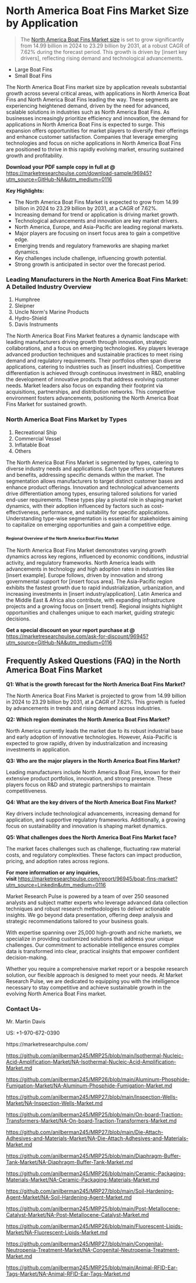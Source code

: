 <h1>North America Boat Fins Market&nbsp;Size by Application</h1><blockquote><p>The <a href="https://marketresearchpulse.com/download-sample/96945?utm_source=GitHub-NA&amp;utm_medium=0116">North America Boat Fins Market size</a> is set to grow significantly from 14.99 billion in 2024 to 23.29 billion by 2031, at a robust CAGR of 7.62% during the forecast period. This growth is driven by [insert key drivers], reflecting rising demand and technological advancements.</p></blockquote><ul><li>Large Boat Fins<li> Small Boat Fins</li></ul><p>The North America Boat Fins market size by application reveals substantial growth across several critical areas, with applications in North America Boat Fins and North America Boat Fins leading the way. These segments are experiencing heightened demand, driven by the need for advanced, scalable solutions in industries such as North America Boat Fins. As businesses increasingly prioritize efficiency and innovation, the demand for applications in North America Boat Fins is expected to surge. This expansion offers opportunities for market players to diversify their offerings and enhance customer satisfaction. Companies that leverage emerging technologies and focus on niche applications in North America Boat Fins are positioned to thrive in this rapidly evolving market, ensuring sustained growth and profitability.</p><p><strong>Download your PDF sample copy in full at @ </strong><a href="https://marketresearchpulse.com/download-sample/96945?utm_source=GitHub-NA&amp;utm_medium=0116">https://marketresearchpulse.com/download-sample/96945?utm_source=GitHub-NA&amp;utm_medium=0116</a></p><p><strong>Key Highlights: </strong></p><ul><li>The North America Boat Fins Market is expected to grow from 14.99 billion in 2024 to 23.29 billion by 2031, at a CAGR of 7.62%.</li><li>Increasing demand for trend or application is driving market growth.</li><li>Technological advancements and innovation are key market drivers.</li><li>North America, Europe, and Asia-Pacific are leading regional markets.</li><li>Major players are focusing on insert focus area to gain a competitive edge.</li><li>Emerging trends and regulatory frameworks are shaping market dynamics.</li><li>Key challenges include challenge, influencing growth potential.</li><li>Strong growth is anticipated in sector over the forecast period.</li></ul><h3>Leading Manufacturers in the North America Boat Fins Market: A Detailed Industry Overview</h3><ol><li>Humphree</li><li>Sleipner</li><li>Uncle Norm's Marine Products</li><li>Hydro-Shield</li><li>Davis Instruments</li></ol><div class="flex max-w-full flex-col flex-grow"><div class="min-h-8 text-message flex w-full flex-col items-end gap-2 whitespace-normal break-words [.text-message+&amp;]:mt-5" dir="auto" data-message-author-role="assistant" data-message-id="fd8432e4-4910-450d-b182-61b7bfb0a01f" data-message-model-slug="gpt-4o"><div class="flex w-full flex-col gap-1 empty:hidden first:pt-[3px]"><div class="markdown prose w-full break-words dark:prose-invert light"><p>The North America Boat Fins Market features a dynamic landscape with leading manufacturers driving growth through innovation, strategic collaborations, and a focus on emerging technologies. Key players leverage advanced production techniques and sustainable practices to meet rising demand and regulatory requirements. Their portfolios often span diverse applications, catering to industries such as [insert industries]. Competitive differentiation is achieved through continuous investment in R&amp;D, enabling the development of innovative products that address evolving customer needs. Market leaders also focus on expanding their footprint via acquisitions, partnerships, and distribution networks. This competitive environment fosters advancements, positioning the North America Boat Fins Market for sustained growth.</p></div></div></div></div><h3>North America Boat Fins Market by Types</h3><ol><li>Recreational Ship<li> Commercial Vessel<li> Inflatable Boat<li> Others</li></ol><div class="flex max-w-full flex-col flex-grow"><div class="min-h-8 text-message flex w-full flex-col items-end gap-2 whitespace-normal break-words [.text-message+&amp;]:mt-5" dir="auto" data-message-author-role="assistant" data-message-id="084470be-0bb7-4664-bddf-5156b4f41249" data-message-model-slug="gpt-4o-mini"><div class="flex w-full flex-col gap-1 empty:hidden first:pt-[3px]"><div class="markdown prose w-full break-words dark:prose-invert light"><p>The North America Boat Fins Market is segmented by types, catering to diverse industry needs and applications. Each type offers unique features and benefits, addressing specific demands within the market. The segmentation allows manufacturers to target distinct customer bases and enhance product offerings. Innovation and technological advancements drive differentiation among types, ensuring tailored solutions for varied end-user requirements. These types play a pivotal role in shaping market dynamics, with their adoption influenced by factors such as cost-effectiveness, performance, and suitability for specific applications. Understanding type-wise segmentation is essential for stakeholders aiming to capitalize on emerging opportunities and gain a competitive edge.</p></div></div></div></div><h3><span style="font-size: 11px;">Regional Overview of the North America Boat Fins Market</span></h3><div class="flex max-w-full flex-col flex-grow"><div class="min-h-8 text-message flex w-full flex-col items-end gap-2 whitespace-normal break-words [.text-message+&amp;]:mt-5" dir="auto" data-message-author-role="assistant" data-message-id="e9038762-ce64-4e30-91c9-9bd413514231" data-message-model-slug="gpt-4o-mini"><div class="flex w-full flex-col gap-1 empty:hidden first:pt-[3px]"><div class="markdown prose w-full break-words dark:prose-invert light"><p>The North America Boat Fins Market demonstrates varying growth dynamics across key regions, influenced by economic conditions, industrial activity, and regulatory frameworks. North America leads with advancements in technology and high adoption rates in industries like [insert example]. Europe follows, driven by innovation and strong governmental support for [insert focus area]. The Asia-Pacific region exhibits the fastest growth due to rapid industrialization, urbanization, and increasing investments in [insert industry/application]. Latin America and the Middle East &amp; Africa also contribute, with expanding infrastructure projects and a growing focus on [insert trend]. Regional insights highlight opportunities and challenges unique to each market, guiding strategic decisions.</p></div></div></div></div><p><strong>Get a special discount on your report purchase at @ </strong><a href="https://marketresearchpulse.com/ask-for-discount/96945?utm_source=GitHub-NA&amp;utm_medium=0116">https://marketresearchpulse.com/ask-for-discount/96945?utm_source=GitHub-NA&amp;utm_medium=0116</a></p><h2>Frequently Asked Questions (FAQ) in the North America Boat Fins Market</h2><p><strong>Q1: What is the growth forecast for the North America Boat Fins Market?</strong></p><p>The North America Boat Fins Market is projected to grow from 14.99 billion in 2024 to 23.29 billion by 2031, at a CAGR of 7.62%. This growth is fueled by advancements in trends and rising demand across industries.</p><p><strong>Q2: Which region dominates the North America Boat Fins Market?</strong></p><p>North America currently leads the market due to its robust industrial base and early adoption of innovative technologies. However, Asia-Pacific is expected to grow rapidly, driven by industrialization and increasing investments in application.</p><p><strong>Q3: Who are the major players in the North America Boat Fins Market?</strong></p><p>Leading manufacturers include North America Boat Fins, known for their extensive product portfolios, innovation, and strong presence. These players focus on R&amp;D and strategic partnerships to maintain competitiveness.</p><p><strong>Q4: What are the key drivers of the North America Boat Fins Market?</strong></p><p>Key drivers include technological advancements, increasing demand for application, and supportive regulatory frameworks. Additionally, a growing focus on sustainability and innovation is shaping market dynamics.</p><p><strong>Q5: What challenges does the North America Boat Fins Market face?</strong></p><p>The market faces challenges such as challenge, fluctuating raw material costs, and regulatory complexities. These factors can impact production, pricing, and adoption rates across regions.</p><p><strong>For more information or any inquiries, visit&nbsp;</strong><a href="https://marketresearchpulse.com/report/96945/boat-fins-market?utm_source=Linkedin&utm_medium=0116">https://marketresearchpulse.com/report/96945/boat-fins-market?utm_source=Linkedin&utm_medium=0116</a></p><p>Market Research Pulse is powered by a team of over 250 seasoned analysts and subject matter experts who leverage advanced data collection techniques and robust research methodologies to deliver actionable insights. We go beyond data presentation, offering deep analysis and strategic recommendations tailored to your business goals.</p><p>With expertise spanning over 25,000 high-growth and niche markets, we specialize in providing customized solutions that address your unique challenges. Our commitment to actionable intelligence ensures complex data is transformed into clear, practical insights that empower confident decision-making.</p><p>Whether you require a comprehensive market report or a bespoke research solution, our flexible approach is designed to meet your needs. At Market Research Pulse, we are dedicated to equipping you with the intelligence necessary to stay competitive and achieve sustainable growth in the evolving North America Boat Fins market.</p><h3><strong>Contact Us-</strong></h3><p>Mr. Martin Davis</p><p>US: +1-970-672-0390</p><p>https://marketresearchpulse.com/</p><p><a href="https://github.com/anilberman245/MRP25/blob/main/Isothermal-Nucleic-Acid-Amplification-Market/NA-Isothermal-Nucleic-Acid-Amplification-Market.md">https://github.com/anilberman245/MRP25/blob/main/Isothermal-Nucleic-Acid-Amplification-Market/NA-Isothermal-Nucleic-Acid-Amplification-Market.md</a></p><p><a href="https://github.com/anilberman245/MRP26/blob/main/Aluminum-Phosphide-Fumigation-Market/NA-Aluminum-Phosphide-Fumigation-Market.md">https://github.com/anilberman245/MRP26/blob/main/Aluminum-Phosphide-Fumigation-Market/NA-Aluminum-Phosphide-Fumigation-Market.md</a></p><p><a href="https://github.com/anilberman245/MRP27/blob/main/Inspection-Wells-Market/NA-Inspection-Wells-Market.md">https://github.com/anilberman245/MRP27/blob/main/Inspection-Wells-Market/NA-Inspection-Wells-Market.md</a></p><p><a href="https://github.com/anilberman245/MRP25/blob/main/On-board-Traction-Transformers-Market/NA-On-board-Traction-Transformers-Market.md">https://github.com/anilberman245/MRP25/blob/main/On-board-Traction-Transformers-Market/NA-On-board-Traction-Transformers-Market.md</a></p><p><a href="https://github.com/anilberman245/MRP27/blob/main/Die-Attach-Adhesives-and-Materials-Market/NA-Die-Attach-Adhesives-and-Materials-Market.md">https://github.com/anilberman245/MRP27/blob/main/Die-Attach-Adhesives-and-Materials-Market/NA-Die-Attach-Adhesives-and-Materials-Market.md</a></p><p><a href="https://github.com/anilberman245/MRP25/blob/main/Diaphragm-Buffer-Tank-Market/NA-Diaphragm-Buffer-Tank-Market.md">https://github.com/anilberman245/MRP25/blob/main/Diaphragm-Buffer-Tank-Market/NA-Diaphragm-Buffer-Tank-Market.md</a></p><p><a href="https://github.com/anilberman245/MRP26/blob/main/Ceramic-Packaging-Materials-Market/NA-Ceramic-Packaging-Materials-Market.md">https://github.com/anilberman245/MRP26/blob/main/Ceramic-Packaging-Materials-Market/NA-Ceramic-Packaging-Materials-Market.md</a></p><p><a href="https://github.com/anilberman245/MRP27/blob/main/Soil-Hardening-Agent-Market/NA-Soil-Hardening-Agent-Market.md">https://github.com/anilberman245/MRP27/blob/main/Soil-Hardening-Agent-Market/NA-Soil-Hardening-Agent-Market.md</a></p><p><a href="https://github.com/anilberman245/MRP25/blob/main/Post-Metallocene-Catalyst-Market/NA-Post-Metallocene-Catalyst-Market.md">https://github.com/anilberman245/MRP25/blob/main/Post-Metallocene-Catalyst-Market/NA-Post-Metallocene-Catalyst-Market.md</a></p><p><a href="https://github.com/anilberman245/MRP26/blob/main/Fluorescent-Lipids-Market/NA-Fluorescent-Lipids-Market.md">https://github.com/anilberman245/MRP26/blob/main/Fluorescent-Lipids-Market/NA-Fluorescent-Lipids-Market.md</a></p><p><a href="https://github.com/anilberman245/MRP27/blob/main/Congenital-Neutropenia-Treatment-Market/NA-Congenital-Neutropenia-Treatment-Market.md">https://github.com/anilberman245/MRP27/blob/main/Congenital-Neutropenia-Treatment-Market/NA-Congenital-Neutropenia-Treatment-Market.md</a></p><p><a href="https://github.com/anilberman245/MRP25/blob/main/Animal-RFID-Ear-Tags-Market/NA-Animal-RFID-Ear-Tags-Market.md">https://github.com/anilberman245/MRP25/blob/main/Animal-RFID-Ear-Tags-Market/NA-Animal-RFID-Ear-Tags-Market.md</a></p>
